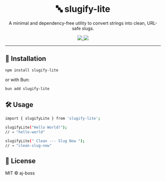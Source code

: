 <h1 align="center">🔤 slugify-lite</h1>

<p align="center">
  A minimal and dependency-free utility to convert strings into clean, URL-safe slugs.
</p>

<p align="center">
  <a href="https://www.npmjs.com/package/slugify-lite">
    <img src="https://img.shields.io/npm/v/slugify-lite?color=blue" />
  </a>
  <a href="./LICENSE">
    <img src="https://img.shields.io/npm/l/slugify-lite" />
  </a>
</p>

---

## 🚀 Installation

```bash
npm install slugify-lite
```

or with Bun:

```bash
bun add slugify-lite
```

## 🛠️ Usage

```bash
import { slugifyLite } from 'slugify-lite';

slugifyLite("Hello World!");
// → "hello-world"

slugifyLite(" Clean --- Slug Now ");
// → "clean-slug-now"

```

## 📄 License

MIT © aj-boss
